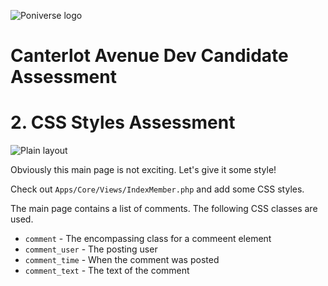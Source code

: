 ![Poniverse logo](../imgs/logo.png)

# Canterlot Avenue Dev Candidate Assessment

# 2. CSS Styles Assessment

![Plain layout](../imgs/2/1.png)

Obviously this main page is not exciting. Let's give it some style!

Check out `Apps/Core/Views/IndexMember.php` and add some CSS styles.

The main page contains a list of comments. The following CSS classes are used.

- `comment` - The encompassing class for a commeent element
- `comment_user` - The posting user
- `comment_time` - When the comment was posted
- `comment_text` - The text of the comment